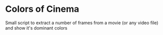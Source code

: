 # Colors of Cinema
Small script to extract a number of frames from a movie (or any video file) and show it's dominant colors
